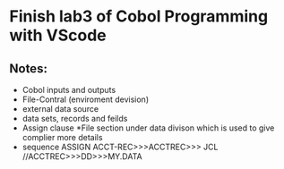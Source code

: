 # Finish lab3 of Cobol Programming with VScode

## Notes:
 * Cobol inputs and outputs
 * File-Contral (enviroment devision)
 * external data source
 * data sets, records and feilds
 * Assign clause
 *File section under data divison which is used to give complier more details
 * sequence ASSIGN ACCT-REC>>>ACCTREC>>> JCL //ACCTREC>>>DD>>>MY.DATA
